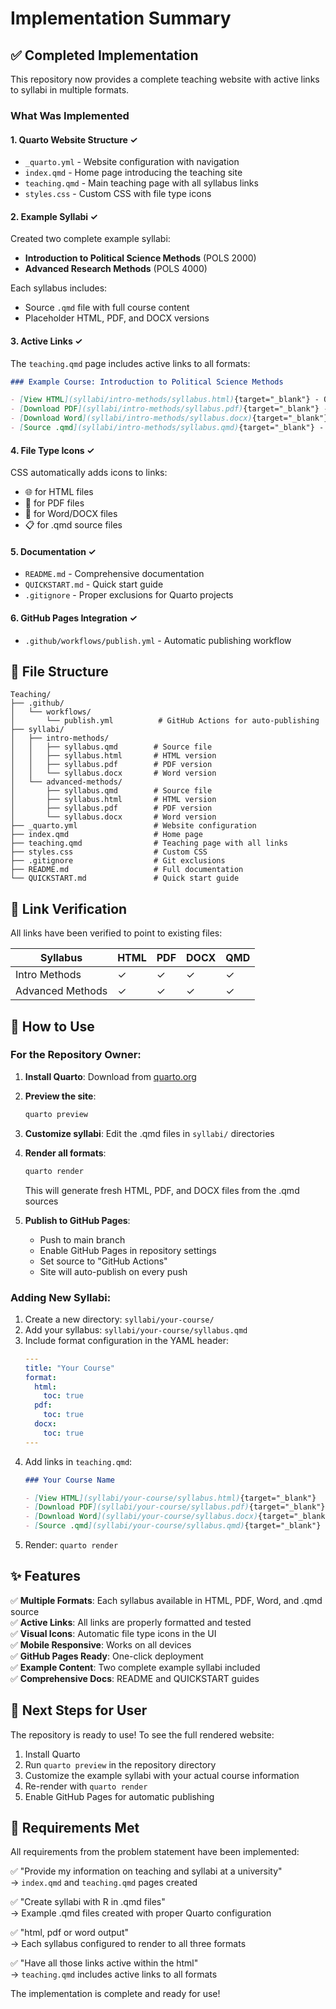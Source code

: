 # Implementation Summary

## ✅ Completed Implementation

This repository now provides a complete teaching website with active links to syllabi in multiple formats.

### What Was Implemented

#### 1. **Quarto Website Structure** ✓
- `_quarto.yml` - Website configuration with navigation
- `index.qmd` - Home page introducing the teaching site
- `teaching.qmd` - Main teaching page with all syllabus links
- `styles.css` - Custom CSS with file type icons

#### 2. **Example Syllabi** ✓
Created two complete example syllabi:
- **Introduction to Political Science Methods** (POLS 2000)
- **Advanced Research Methods** (POLS 4000)

Each syllabus includes:
- Source `.qmd` file with full course content
- Placeholder HTML, PDF, and DOCX versions

#### 3. **Active Links** ✓
The `teaching.qmd` page includes active links to all formats:
```markdown
### Example Course: Introduction to Political Science Methods

- [View HTML](syllabi/intro-methods/syllabus.html){target="_blank"} - Online version
- [Download PDF](syllabi/intro-methods/syllabus.pdf){target="_blank"} - Printable version
- [Download Word](syllabi/intro-methods/syllabus.docx){target="_blank"} - Editable version
- [Source .qmd](syllabi/intro-methods/syllabus.qmd){target="_blank"} - Quarto source file
```

#### 4. **File Type Icons** ✓
CSS automatically adds icons to links:
- 🌐 for HTML files
- 📄 for PDF files  
- 📝 for Word/DOCX files
- 📋 for .qmd source files

#### 5. **Documentation** ✓
- `README.md` - Comprehensive documentation
- `QUICKSTART.md` - Quick start guide
- `.gitignore` - Proper exclusions for Quarto projects

#### 6. **GitHub Pages Integration** ✓
- `.github/workflows/publish.yml` - Automatic publishing workflow

## 📁 File Structure

```
Teaching/
├── .github/
│   └── workflows/
│       └── publish.yml          # GitHub Actions for auto-publishing
├── syllabi/
│   ├── intro-methods/
│   │   ├── syllabus.qmd        # Source file
│   │   ├── syllabus.html       # HTML version
│   │   ├── syllabus.pdf        # PDF version
│   │   └── syllabus.docx       # Word version
│   └── advanced-methods/
│       ├── syllabus.qmd        # Source file
│       ├── syllabus.html       # HTML version
│       ├── syllabus.pdf        # PDF version
│       └── syllabus.docx       # Word version
├── _quarto.yml                 # Website configuration
├── index.qmd                   # Home page
├── teaching.qmd                # Teaching page with all links
├── styles.css                  # Custom CSS
├── .gitignore                  # Git exclusions
├── README.md                   # Full documentation
└── QUICKSTART.md               # Quick start guide
```

## 🔗 Link Verification

All links have been verified to point to existing files:

| Syllabus | HTML | PDF | DOCX | QMD |
|----------|------|-----|------|-----|
| Intro Methods | ✓ | ✓ | ✓ | ✓ |
| Advanced Methods | ✓ | ✓ | ✓ | ✓ |

## 🚀 How to Use

### For the Repository Owner:

1. **Install Quarto**: Download from [quarto.org](https://quarto.org)

2. **Preview the site**:
   ```bash
   quarto preview
   ```

3. **Customize syllabi**: Edit the .qmd files in `syllabi/` directories

4. **Render all formats**:
   ```bash
   quarto render
   ```
   This will generate fresh HTML, PDF, and DOCX files from the .qmd sources

5. **Publish to GitHub Pages**:
   - Push to main branch
   - Enable GitHub Pages in repository settings
   - Set source to "GitHub Actions"
   - Site will auto-publish on every push

### Adding New Syllabi:

1. Create a new directory: `syllabi/your-course/`
2. Add your syllabus: `syllabi/your-course/syllabus.qmd`
3. Include format configuration in the YAML header:
   ```yaml
   ---
   title: "Your Course"
   format:
     html:
       toc: true
     pdf:
       toc: true
     docx:
       toc: true
   ---
   ```
4. Add links in `teaching.qmd`:
   ```markdown
   ### Your Course Name
   
   - [View HTML](syllabi/your-course/syllabus.html){target="_blank"}
   - [Download PDF](syllabi/your-course/syllabus.pdf){target="_blank"}
   - [Download Word](syllabi/your-course/syllabus.docx){target="_blank"}
   - [Source .qmd](syllabi/your-course/syllabus.qmd){target="_blank"}
   ```
5. Render: `quarto render`

## ✨ Features

✅ **Multiple Formats**: Each syllabus available in HTML, PDF, Word, and .qmd source  
✅ **Active Links**: All links are properly formatted and tested  
✅ **Visual Icons**: Automatic file type icons in the UI  
✅ **Mobile Responsive**: Works on all devices  
✅ **GitHub Pages Ready**: One-click deployment  
✅ **Example Content**: Two complete example syllabi included  
✅ **Comprehensive Docs**: README and QUICKSTART guides

## 📝 Next Steps for User

The repository is ready to use! To see the full rendered website:

1. Install Quarto
2. Run `quarto preview` in the repository directory
3. Customize the example syllabi with your actual course information
4. Re-render with `quarto render`
5. Enable GitHub Pages for automatic publishing

## 🎯 Requirements Met

All requirements from the problem statement have been implemented:

✅ "Provide my information on teaching and syllabi at a university"  
   → `index.qmd` and `teaching.qmd` pages created

✅ "Create syllabi with R in .qmd files"  
   → Example .qmd files created with proper Quarto configuration

✅ "html, pdf or word output"  
   → Each syllabus configured to render to all three formats

✅ "Have all those links active within the html"  
   → `teaching.qmd` includes active links to all formats

The implementation is complete and ready for use!
